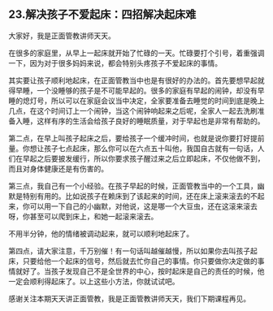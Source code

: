 ## 23.解决孩子不爱起床：四招解决起床难
大家好，我是正面管教讲师天天。


在很多的家庭里，从早上一起床就开始了忙碌的一天。忙碌要打个引号，着重强调一下，因为对于很多妈妈来说，都会特别头疼孩子不爱起床的事情。


其实要让孩子顺利地起床，在正面管教当中也是有很好的办法的。首先要想早起就得早睡，一个没睡够的孩子是不可能早起的。很多的家庭有早起的闹钟，却没有早睡的熄灯号，所以可以在家庭会议当中决定，全家要准备去睡觉的时间到底是晚上几点，在这个时间订上一个闹钟，当这个闹钟响起来之后呢，全家人一起去洗刷准备入睡，这样有序的生活会给孩子良好的睡眠质量，对于早起也是非常有帮助的。


第二点，在早上叫孩子起床之后，要给孩子一个缓冲时间，也就是说你要打好提前量。你想让孩子七点起床，那么你可以在六点五十叫他，我国自古就有一句话，人们在早起之后要披发缓行，所以你要求孩子醒过来之后立即起床，不仅他做不到，而且对身体健康还是有伤害的。


第三点，我自己有一个小经验。在孩子早起的时候，正面管教当中的一个工具，幽默是特别有用的。比如说孩子在赖床到了该起来的时间，还在床上滚来滚去的不起来，你可以用一下自己的小幽默，对他说，这是哪一个大豆虫，还在这滚来滚去呀，你甚至可以爬到床上，和她一起滚来滚去。


不用半分钟，他的情绪被调动起来，就可以顺利地起床了。


第四点，请大家注意，千万别催！有一句话叫越催越慢，所以如果你去叫孩子起床，只要给他一个起床的信号，然后就去忙你自己的事情。你只要做你决定做的事情就好了。当孩子发现自己不是全世界的中心，按时起床是自己的责任的时候，他一定会顺利得起床了。以上这些小方法，你就试试吧。


感谢关注本期天天讲正面管教，我是正面管教讲师天天，我们下期课程再见。

